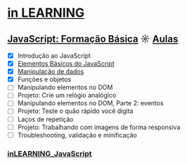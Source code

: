 # [in LEARNING](https://www.linkedin.com/learning/me)

## [JavaScript: Formação Básica](https://github.com/kakanew/inLEARNING_JavaScript/tree/master/JavaScript_Basico) ☼ [Aulas](https://www.linkedin.com/learning/javascript-formacao-basica)

- [x] Introdução ao JavaScript
- [x] [Elementos Básicos do JavaScript](https://github.com/kakanew/inLEARNING_JavaScript/tree/master/JavaScript_Basico/02_Elementos_Basicos)
- [x] [Manipulação de dados](https://github.com/kakanew/inLEARNING_JavaScript/tree/master/JavaScript_Basico/03_Manipulacao_Dados)
- [x] Funções e objetos
- [ ] Manipulando elementos no DOM
- [ ] Projeto: Crie um relógio analógico
- [ ] Manipulando elementos no DOM, Parte 2: eventos
- [ ] Projeto: Teste o quão rápido você digita
- [ ] Laços de repetição
- [ ] Projeto: Trabalhando com imagens de forma responsiva
- [ ] Troubleshooting, validação e minificação

### [inLEARNING_JavaScript](https://github.com/kakanew/inLEARNING_JavaScript)